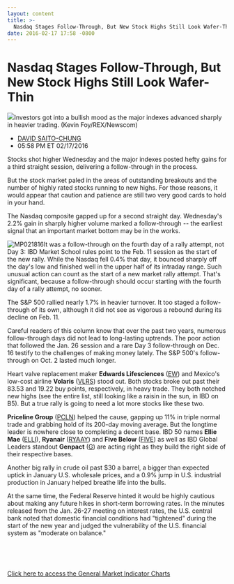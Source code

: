 ```yaml
---
layout: content
title: >-
  Nasdaq Stages Follow-Through, But New Stock Highs Still Look Wafer-Thin
date: 2016-02-17 17:58 -0800
---
```



Nasdaq Stages Follow-Through, But New Stock Highs Still Look Wafer-Thin
========================================================================


![](https://www.investors.com/wp-content/uploads/2016/02/BigPIc_021816_Newscom.jpg)Investors got into a bullish mood as the major indexes advanced sharply in heavier trading. (Kevin Foy/REX/Newscom)




* [DAVID SAITO-CHUNG](https://www.investors.com/author/chungd/ "Posts by DAVID SAITO-CHUNG")
* 05:58 PM ET 02/17/2016




Stocks shot higher Wednesday and the major indexes posted hefty gains for a third straight session, delivering a follow-through in the process.


But the stock market paled in the areas of outstanding breakouts and the number of highly rated stocks running to new highs. For those reasons, it would appear that caution and patience are still two very good cards to hold in your hand.


The Nasdaq composite gapped up for a second straight day. Wednesday's 2.2% gain in sharply higher volume marked a follow-through -- the earliest signal that an important market bottom may be in the works.


![MP021816](https://www.investors.com/wp-content/uploads/2016/02/MP021816-266x300.jpg)It was a follow-through on the fourth day of a rally attempt, not Day 3: IBD Market School rules point to the Feb. 11 session as the start of the new rally. While the Nasdaq fell 0.4% that day, it bounced sharply off the day's low and finished well in the upper half of its intraday range. Such unusual action can count as the start of a new market rally attempt. That's significant, because a follow-through should occur starting with the fourth day of a rally attempt, no sooner.


The S&P 500 rallied nearly 1.7% in heavier turnover. It too staged a follow-through of its own, although it did not see as vigorous a rebound during its decline on Feb. 11.


Careful readers of this column know that over the past two years, numerous follow-through days did not lead to long-lasting uptrends. The poor action that followed the Jan. 26 session and a rare Day 3 follow-through on Dec. 16 testify to the challenges of making money lately. The S&P 500's follow-through on Oct. 2 lasted much longer.


Heart valve replacement maker **Edwards Lifesciences** ([EW](https://research.investors.com/quote.aspx?symbol=EW)) and Mexico's low-cost airline **Volaris** ([VLRS](https://research.investors.com/quote.aspx?symbol=VLRS)) stood out. Both stocks broke out past their 83.53 and 19.22 buy points, respectively, in heavy trade. They both notched new highs (see the entire list, still looking like a raisin in the sun, in IBD on B5). But a true rally is going to need a lot more stocks like these two.


**Priceline Group** ([PCLN](https://research.investors.com/quote.aspx?symbol=PCLN)) helped the cause, gapping up 11% in triple normal trade and grabbing hold of its 200-day moving average. But the longtime leader is nowhere close to completing a decent base. IBD 50 names **Ellie Mae** ([ELLI](https://research.investors.com/quote.aspx?symbol=ELLI)), **Ryanair** ([RYAAY](https://research.investors.com/quote.aspx?symbol=RYAAY)) and **Five Below** ([FIVE](https://research.investors.com/quote.aspx?symbol=FIVE)) as well as IBD Global Leaders standout **Genpact** ([G](https://research.investors.com/quote.aspx?symbol=G)) are acting right as they build the right side of their respective bases.


Another big rally in crude oil past $30 a barrel, a bigger than expected uptick in January U.S. wholesale prices, and a 0.9% jump in U.S. industrial production in January helped breathe life into the bulls.


At the same time, the Federal Reserve hinted it would be highly cautious about making any future hikes in short-term borrowing rates. In the minutes released from the Jan. 26-27 meeting on interest rates, the U.S. central bank noted that domestic financial conditions had "tightened" during the start of the new year and judged the vulnerability of the U.S. financial system as "moderate on balance."


 


 


[Click here to access the General Market Indicator Charts](https://www.investors.com/wp-content/uploads/2016/02/GMI_021816.pdf)




